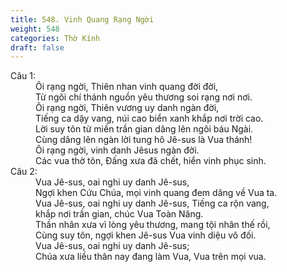 ```yaml
---
title: 548. Vinh Quang Rạng Ngời
weight: 548
categories: Thờ Kính
draft: false
---
```

<dl><dt>Câu 1:</dt><dd data-verse="1">Ôi rạng ngời, Thiên nhan vinh quang đời đời, <br/>Từ ngôi chí thánh nguồn yêu thương soi rạng nơi nơi. <br/>Ôi rạng ngời, Thiên vương uy danh ngàn đời, <br/>Tiếng ca dậy vang, núi cao biển xanh khắp nơi trời cao. <br/>Lời suy tôn từ miền trần gian dâng lên ngôi báu Ngài. <br/>Cùng dâng lên ngàn lời tung hô Jê-sus là Vua thánh! <br/>Ôi rạng ngời, vinh danh Jêsus ngàn đời. <br/>Các vua thờ tôn, Ðấng xưa đã chết, hiển vinh phục sinh. </dd><dt>Câu 2:</dt><dd data-verse="2">Vua Jê-sus, oai nghi uy danh Jê-sus, <br/>Ngợi khen Cứu Chúa, mọi vinh quang đem dâng về Vua ta. <br/>Vua Jê-sus, oai nghi uy danh Jê-sus, Tiếng ca rộn vang, <br/>khắp nơi trần gian, chúc Vua Toàn Năng. <br/>Thần nhân xưa vì lòng yêu thương, mang tội nhân thế rồi, <br/>Cùng suy tôn, ngợi khen Jê-sus Vua vinh diệu vô đối. <br/>Vua Jê-sus, oai nghi uy danh Jê-sus; <br/>Chúa xưa liều thân nay đang làm Vua, Vua trên mọi vua. </dd></dl>